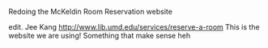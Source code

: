 Redoing the McKeldin Room Reservation website

edit. Jee Kang
http://www.lib.umd.edu/services/reserve-a-room
This is the website we are using!
Something that make sense heh